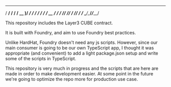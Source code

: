    ________  ______  ______
  / ____/ / / / __ )/ ____/
 / /   / / / / __  / __/
/ /___/ /_/ / /_/ / /___
\____/\____/_____/_____/

This repository includes the Layer3 CUBE contract.

It is built with Foundry, and aim to use Foundry best practices.

Unlike HardHat, Foundry doesn't need any js scripts. However, since our main consumer is going to be our own TypeScript app, I thought it was appropriate (and convenient) to add a light package.json setup and write some of the scripts in TypeScript.

This repository is very much in progress and the scripts that are here are made in order to make development easier. At some point in the future we're going to optimize the repo more for production use case.
